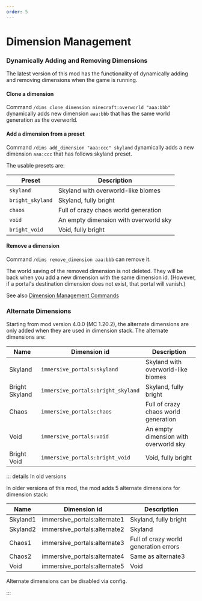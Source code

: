 ```yaml
---
order: 5
---
```




# Dimension Management

### Dynamically Adding and Removing Dimensions

The latest version of this mod has the functionality of dynamically adding and removing dimensions when the game is running.

#### Clone a dimension

Command `/dims clone_dimension minecraft:overworld "aaa:bbb"` dynamically adds new dimension `aaa:bbb` that has the same world generation as the overworld. 

#### Add a dimension from a preset

Command `/dims add_dimension "aaa:ccc" skyland` dynamically adds a new dimension `aaa:ccc` that has follows skyland preset.

The usable presets are:

| Preset           | Description                           |
| ---------------- | ------------------------------------- |
| `skyland`        | Skyland with overworld-like biomes    |
| `bright_skyland` | Skyland, fully bright                 |
| `chaos`          | Full of crazy chaos world generation  |
| `void`           | An empty dimension with overworld sky |
| `bright_void`    | Void, fully bright                    |



#### Remove a dimension

Command `/dims remove_dimension aaa:bbb` can remove it.

The world saving of the removed dimension is not deleted. They will be back when you add a new dimension with the same dimension id. (However, if a portal's destination dimension does not exist, that portal will vanish.)

See also [Dimension Management Commands](./Commands-Reference#dimension-management-commands)

### Alternate Dimensions

Starting from mod version 4.0.0 (MC 1.20.2), the alternate dimensions are only added when they are used in dimension stack. The alternate dimensions are:

| Name           | Dimension id                     | Description                           |
| -------------- | -------------------------------- | ------------------------------------- |
| Skyland        | `immersive_portals:skyland`        | Skyland with overworld-like biomes    |
| Bright Skyland | `immersive_portals:bright_skyland` | Skyland, fully bright                 |
| Chaos          | `immersive_portals:chaos`          | Full of crazy chaos world generation  |
| Void           | `immersive_portals:void`           | An empty dimension with overworld sky |
| Bright Void    | `immersive_portals:bright_void`    | Void, fully bright                    |

::: details In old versions

In older versions of this mod, the mod adds 5 alternate dimensions for dimension stack:

| Name     | Dimension id                 | Description                           |
| -------- | ---------------------------- | ------------------------------------- |
| Skyland1 | immersive_portals:alternate1 | Skyland, fully bright                 |
| Skyland2 | immersive_portals:alternate2 | Skyland                               |
| Chaos1   | immersive_portals:alternate3 | Full of crazy world generation errors |
| Chaos2   | immersive_portals:alternate4 | Same as alternate3                    |
| Void     | immersive_portals:alternate5 | Void                                  |

Alternate dimensions can be disabled via config.

:::

